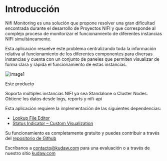 # Introducción

Nifi Monitoring es una solución que propone resolver una gran dificultad encontrada durante el desarrollo de Proyectos NIFI y que corresponde al complejo proceso de monitorizar el funcionamiento de diferentes instancias NIFI simultáneamente.

Esta aplicación resuelve este problema centralizando toda la información relativa al funcionamiento de los diferentes componentes para diversas instancias y cuenta con un conjunto de paneles que permiten visualizar de forma clara y rápida el funcionamiento de estas instancias.

![image1](/nifi-monitoring-splunk/assets/images/splunk/nifi_home.png)

Este producto

Soporta múltiples instancias NIFI ya sea Standalone o Cluster Nodes.  
Obtiene los datos desde logs, reports y nifi-api

Esta aplicación requiere la implementación de las siguientes dependencias:

- [Lookup File Editor](https://splunkbase.splunk.com/app/1724/)
- [Status Indicator – Custom Visualization](https://splunkbase.splunk.com/app/3119/)

Su funcionamiento es completamente gratuito y puedes contribuir a través del [repositorio de Github](https://github.com/kudawdev/PRD-nifi-monitoring-splunk)

Escríbanos a contacto@kudaw.com para una evaluación o a través de nuestro sitio [kudaw.com](https://www.kudaw.com/en/contact)